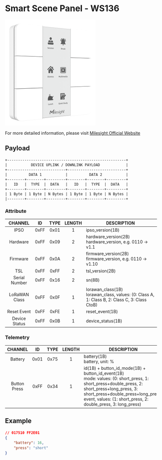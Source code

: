 # Smart Scene Panel - WS136

![WS136](ws136.png)

For more detailed information, please visit [Milesight Official Website](https://www.milesight.com/iot/product/lorawan-sensor/ws156)

## Payload

```
+-------------------------------------------------------+
|           DEVICE UPLINK / DOWNLINK PAYLOAD            |
+---------------------------+---------------------------+
|          DATA 1           |          DATA 2           |
+--------+--------+---------+--------+--------+---------+
|   ID   |  TYPE  |  DATA   |   ID   |  TYPE  |  DATA   |
+--------+--------+---------+--------+--------+---------+
| 1 Byte | 1 Byte | N Bytes | 1 Byte | 1 Byte | N Bytes |
|--------+--------+---------+--------+--------+---------+
```

### Attribute

|    CHANNEL    |  ID  | TYPE | LENGTH | DESCRIPTION                                                                                       |
| :-----------: | :--: | :--: | :----: | ------------------------------------------------------------------------------------------------ |
|     IPSO      | 0xFF | 0x01 |   1    | ipso_version(1B)                                                                                 |
|   Hardware    | 0xFF | 0x09 |   2    | hardware_version(2B)<br/>hardware_version, e.g. 0110 -> v1.1                                     |
|   Firmware    | 0xFF | 0x0A |   2    | firmware_version(2B)<br/>firmware_version, e.g. 0110 -> v1.10                                    |
|      TSL      | 0xFF | 0xFF |   2    | tsl_version(2B)                                                                                  |
| Serial Number | 0xFF | 0x16 |   2    | sn(8B)                                                                                           |
| LoRaWAN Class | 0xFF | 0x0F |   1    | lorawan_class(1B)<br/>lorawan_class, values: (0: Class A, 1: Class B, 2: Class C, 3: Class CtoB) |
|  Reset Event  | 0xFF | 0xFE |   1    | reset_event(1B)                                                                                  |
| Device Status | 0xFF | 0x0B |   1    | device_status(1B)                                                                                |

### Telemetry

|   CHANNEL    |  ID  | TYPE | LENGTH | DESCRIPTION                                                                                                                                                                                                                                              |
| :----------: | :--: | :--: | :----: | -------------------------------------------------------------------------------------------------------------------------------------------------------------------------------------------------------------------------------------------------------- |
|   Battery    | 0x01 | 0x75 |   1    | battery(1B)<br/>battery, unit: %                                                                                                                                                                                                                         |
| Button Press | 0xFF | 0x34 |   1    | id(1B) + button_id_mode(1B) + button_id_event(1B)<br/>mode: values: (0: short_press, 1: short_press+double_press, 2: short_press+long_press, 3: short_press+double_press+long_press)<br/>event, values: (1: short_press, 2: double_press, 3: long_press) |

## Example

```json
// 017510 FF2E01
{
    "battery": 16,
    "press": "short"
}
```
